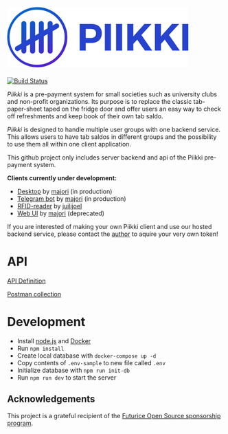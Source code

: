 ![Piikki Logo](https://raw.githubusercontent.com/majori/piikki/development/docs/piikki-logo-title.png)
------

[![Build Status](https://travis-ci.org/majori/piikki.svg?branch=development)](https://travis-ci.org/majori/piikki)

_Piikki_ is a pre-payment system for small societies such as university clubs and non-profit organizations. Its purpose is to replace the classic tab-paper-sheet taped on the fridge door and offer users an easy way to check off refreshments and keep book of their own tab saldo.

_Piikki_ is designed to handle multiple user groups with one backend service. This allows users to have tab saldos in different groups and the possibility to use them all within one client application.

This github project only includes server backend and api of the Piikki pre-payment system.

**Clients currently under development:**
- [Desktop](https://github.com/majori/piikki-client-desktop) by [majori](https://github.com/majori) (in production)
- [Telegram bot](https://github.com/majori/piikki-client-tg) by [majori](https://github.com/majori) (in production)
- [RFID-reader](https://github.com/juilijoel/piikki-client-rfid) by [juilijoel](https://github.com/juilijoel)
- [Web UI](https://github.com/majori/piikki-client-web) by [majori](https://github.com/majori) (deprecated)

If you are interested of making your own Piikki client and use our hosted backend service, please contact the [author](https://github.com/majori) to aquire your very own token!

# API

[API Definition](https://dev.piikki.net/api-docs/)

[Postman collection](https://raw.githubusercontent.com/majori/piikki/development/docs/piikki.postman_collection.json)

# Development
- Install [node.js](https://nodejs.org/en/) and [Docker](https://www.docker.com/community-edition)
- Run `npm install`
- Create local database with `docker-compose up -d`
- Copy contents of `.env-sample` to new file called `.env`
- Initialize database with `npm run init-db`
- Run `npm run dev` to start the server

## Acknowledgements

This project is a grateful recipient of the
[Futurice Open Source sponsorship program](http://futurice.com/blog/sponsoring-free-time-open-source-activities).
